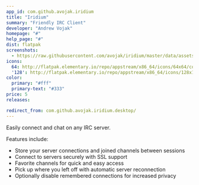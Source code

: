 ```yaml
---
app_id: com.github.avojak.iridium
title: "Iridium"
summary: "Friendly IRC Client"
developer: "Andrew Vojak"
homepage: "#"
help_page: "#"
dist: flatpak
screenshots:
  - https://raw.githubusercontent.com/avojak/iridium/master/data/assets/screenshots/iridium-screenshot-01.png
icons:
  64: http://flatpak.elementary.io/repo/appstream/x86_64/icons/64x64/com.github.avojak.iridium.png
  '128': http://flatpak.elementary.io/repo/appstream/x86_64/icons/128x128/com.github.avojak.iridium.png
color:
  primary: "#fff"
  primary-text: "#333"
price: 5
releases:

redirect_from: com.github.avojak.iridium.desktop/
---
```


<p>Easily connect and chat on any IRC server.</p>
<p>Features include:</p>
<ul>
<li>Store your server connections and joined channels between sessions</li>
<li>Connect to servers securely with SSL support</li>
<li>Favorite channels for quick and easy access</li>
<li>Pick up where you left off with automatic server reconnection</li>
<li>Optionally disable remembered connections for increased privacy</li>
</ul>